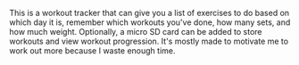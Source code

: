 This is a workout tracker that can give you a list of exercises to do based on which day it is, remember which workouts you've done, how many sets, and how much weight. Optionally, a micro SD card can be added to store workouts and view workout progression. It's mostly made to motivate me to work out more because I waste enough time. 